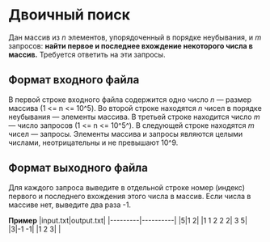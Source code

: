 # Двоичный поиск

Дан массив из *n* элементов, упорядоченный в порядке неубывания, и *m* запросов: **найти первое и последнее вхождение некоторого числа в массив.** Требуется ответить на эти запросы.

## Формат входного файла
В первой строке входного файла содержится одно число *n* — размер массива (1 <= n <= 10^5). Во второй строке находятся *n* чисел в порядке неубывания — элементы массива. В третьей строке находится число *m* — число запросов (1 <= n <= 10^5^). В следующей строке находятся *m* чисел — запросы. Элементы массива и запросы являются целыми числами, неотрицательны и не превышают 10^9.

## Формат выходного файла
Для каждого запроса выведите в отдельной строке номер (индекс) первого и последнего вхождения этого числа в массив. Ecли числа в массиве нет, выведите два раза -1.

**Пример**
|input.txt|output.txt|
|---------|----------|
|5|1 2|
|1 1 2 2 2| 3 5|
|3|-1 -1|
|1 2 3| |
